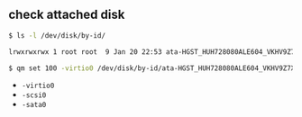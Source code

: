 ## check attached disk

```bash
$ ls -l /dev/disk/by-id/

lrwxrwxrwx 1 root root  9 Jan 20 22:53 ata-HGST_HUH728080ALE604_VKHV9Z7X -> ../../sdc
```

```bash
$ qm set 100 -virtio0 /dev/disk/by-id/ata-HGST_HUH728080ALE604_VKHV9Z7X
```

- `-virtio0`
- `-scsi0`
- `-sata0`
